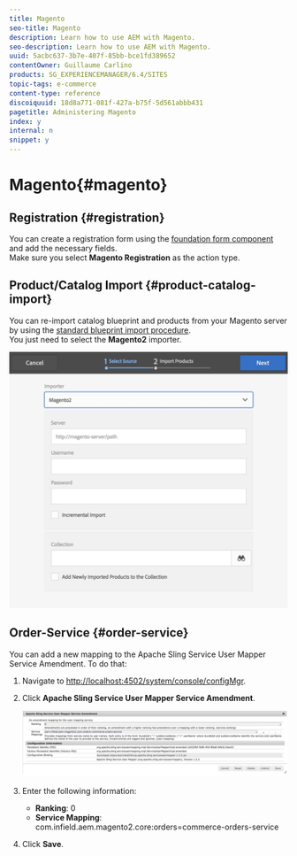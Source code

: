 ```yaml
---
title: Magento
seo-title: Magento
description: Learn how to use AEM with Magento.
seo-description: Learn how to use AEM with Magento.
uuid: 5acbc637-3b7e-407f-85bb-bce1fd389652
contentOwner: Guillaume Carlino
products: SG_EXPERIENCEMANAGER/6.4/SITES
topic-tags: e-commerce
content-type: reference
discoiquuid: 18d8a771-081f-427a-b75f-5d561abbb431
pagetitle: Administering Magento
index: y
internal: n
snippet: y
---
```


# Magento{#magento}

## Registration {#registration}

You can create a registration form using the [foundation form component](../../../sites/authoring/using/default-components-foundation.md#form) and add the necessary fields.  
Make sure you select **Magento Registration** as the action type. [](../../../sites/authoring/using/default-components-foundation.md#form)

## Product/Catalog Import {#product-catalog-import}

You can re-import catalog blueprint and products from your Magento server by using the [standard blueprint import procedure](../../../sites/administering/using/generic.md#importing-products).  
You just need to select the **Magento2** importer.

![](assets/chlimage_1-42.jpeg) 

## Order-Service {#order-service}

You can add a new mapping to the Apache Sling Service User Mapper Service Amendment. To do that:

1. Navigate to [http://localhost:4502/system/console/configMgr](http://localhost:4502/system/console/configMgr).
1. Click **Apache Sling Service User Mapper Service Amendment**.

   ![](assets/chlimage_1-43.jpeg)

1. Enter the following information:

    * **Ranking**: 0
    * **Service Mapping**: com.infield.aem.magento2.core:orders=commerce-orders-service

1. Click **Save**.

